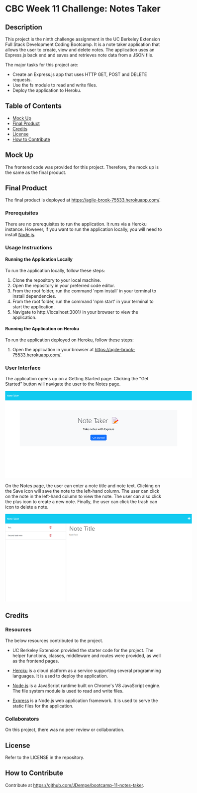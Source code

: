 # CBC Week 11 Challenge: Notes Taker
## Description

This project is the ninth challenge assignment in the UC Berkeley Extension Full Stack Development Coding Bootcamp.  It is a note taker application that allows the user to create, view and delete notes.  The application uses an Express.js back end and saves and retrieves note data from a JSON file.

The major tasks for this project are:

- Create an Express.js app that uses HTTP GET, POST and DELETE requests.
- Use the fs module to read and write files.
- Deploy the application to Heroku.

## Table of Contents

- [Mock Up](#mock-up)
- [Final Product](#final-product)
- [Credits](#credits)
- [License](#license)
- [How to Contribute](#how-to-contribute)

## Mock Up
The frontend code was provided for this project.  Therefore, the mock up is the same as the final product.

## Final Product

The final product is deployed at https://agile-brook-75533.herokuapp.com/.

### Prerequisites

There are no prerequisites to run the application.  It runs via a Heroku instance.  However, if you want to run the application locally, you will need to install [Node.js](https://nodejs.org/en/).


### Usage Instructions

#### Running the Application Locally

To run the application locally, follow these steps:

1. Clone the repository to your local machine.
2. Open the repository in your preferred code editor.
3. From the root folder, run the command 'npm install' in your terminal to install dependencies.
4. From the root folder, run the command 'npm start' in your terminal to start the application.
5. Navigate to http://localhost:3001/ in your browser to view the application.

#### Running the Application on Heroku

To run the application deployed on Heroku, follow these steps:

1. Open the application in your browser at https://agile-brook-75533.herokuapp.com/.

### User Interface

The application opens up on a Getting Started page.  Clicking the "Get Started" button will navigate the user to the Notes page.  

<p align="center"><kbd><img src="./images/getting-started-page.png" alt="Getting Started Page" style="max-width: 600px;"/> </kbd></p>

On the Notes page, the user can enter a note title and note text.  Clicking on the Save icon will save the note to the left-hand column.  The user can click on the note in the left-hand column to view the note.  The user can also click the plus icon to create a new note.  Finally, the user can click the trash can icon to delete a note.

<p align="center"><kbd><img src="./images/notes-page.png" alt="Notes Page" style="max-width: 600px;"/> </kbd></p>



## Credits

### Resources

The below resources contributed to the project.

- UC Berkeley Extension provided the starter code for the project.  The helper functions, classes, middleware and routes were provided, as well as the frontend pages.

- [Heroku](https://www.heroku.com/) is a cloud platform as a service supporting several programming languages.  It is used to deploy the application.

- [Node.js](https://nodejs.org/en/) is a JavaScript runtime built on Chrome's V8 JavaScript engine.  The file system module is used to read and write files.

- [Express](https://expressjs.com/) is a Node.js web application framework.  It is used to serve the static files for the application.

### Collaborators

On this project, there was no peer review or collaboration.

## License

Refer to the LICENSE in the repository.

## How to Contribute

Contribute at https://github.com/JDempe/bootcamp-11-notes-taker.
